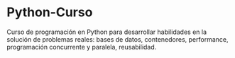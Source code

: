 # Python-Curso
Curso de programación en Python para desarrollar habilidades en la solución de problemas reales: bases de datos, contenedores, performance, programación concurrente y paralela, reusabilidad.
